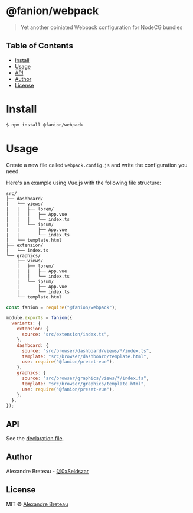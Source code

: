 # @fanion/webpack

> Yet another opiniated Webpack configuration for NodeCG bundles

## Table of Contents

- [Install](#install)
- [Usage](#usage)
- [API](#api)
- [Author](#author)
- [License](#license)

# Install

```bash
$ npm install @fanion/webpack
```

# Usage

Create a new file called `webpack.config.js` and write the configuration you need.

Here's an example using Vue.js with the following file structure:

```
src/
├── dashboard/
|   └── views/
|   |   ├── lorem/
|   |   |   ├── App.vue
|   |   |   └── index.ts
|   |   └── ipsum/
|   |       ├── App.vue
|   |       └── index.ts
|   └── template.html
├── extension/
|   └── index.ts
└── graphics/
    ├── views/
    |   ├── lorem/
    |   |   ├── App.vue
    |   |   └── index.ts
    |   └── ipsum/
    |       ├── App.vue
    |       └── index.ts
    └── template.html
```

```javascript
const fanion = require("@fanion/webpack");

module.exports = fanion({
  variants: {
    extension: {
      source: "src/extension/index.ts",
    },
    dashboard: {
      source: "src/browser/dashboard/views/*/index.ts",
      template: "src/browser/dashboard/template.html",
      use: require("@fanion/preset-vue"),
    },
    graphics: {
      source: "src/browser/graphics/views/*/index.ts",
      template: "src/browser/graphics/template.html",
      use: require("@fanion/preset-vue"),
    },
  },
});
```

## API

See the [declaration file](./index.d.ts).

## Author

Alexandre Breteau - [@0xSeldszar](https://twitter.com/0xSeldszar)

## License

MIT © [Alexandre Breteau](https://seldszar.fr)
